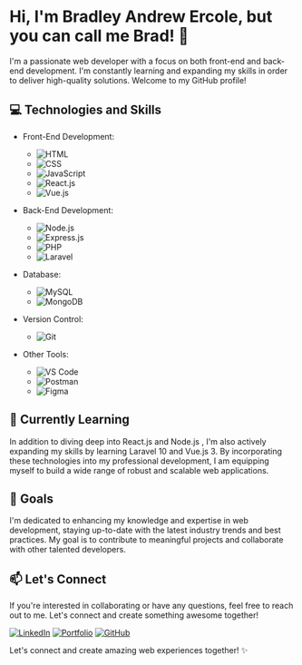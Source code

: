# Hi, I'm Bradley Andrew Ercole, but you can call me Brad! 👋

I'm a passionate web developer with a focus on both front-end and back-end development. I'm constantly learning and expanding my skills in order to deliver high-quality solutions. Welcome to my GitHub profile!

## 💻 Technologies and Skills

- Front-End Development:
  - ![HTML](https://img.shields.io/badge/HTML-E34F26?logo=html5&logoColor=white)
  - ![CSS](https://img.shields.io/badge/CSS-1572B6?logo=css3&logoColor=white)
  - ![JavaScript](https://img.shields.io/badge/JavaScript-F7DF1E?logo=javascript&logoColor=black)
  - ![React.js](https://img.shields.io/badge/React.js-61DAFB?logo=react&logoColor=black)
  - ![Vue.js](https://img.shields.io/badge/Vue.js-4FC08D?logo=vue.js&logoColor=white)

- Back-End Development:
  - ![Node.js](https://img.shields.io/badge/Node.js-339933?logo=node.js&logoColor=white)
  - ![Express.js](https://img.shields.io/badge/Express.js-000000?logo=express&logoColor=white)
  - ![PHP](https://img.shields.io/badge/PHP-777BB4?logo=php&logoColor=white)
  - ![Laravel](https://img.shields.io/badge/Laravel-FF2D20?logo=laravel&logoColor=white)

- Database:
  - ![MySQL](https://img.shields.io/badge/MySQL-4479A1?logo=mysql&logoColor=white)
  - ![MongoDB](https://img.shields.io/badge/MongoDB-47A248?logo=mongodb&logoColor=white)

- Version Control:
  - ![Git](https://img.shields.io/badge/Git-F05032?logo=git&logoColor=white)

- Other Tools:
  - ![VS Code](https://img.shields.io/badge/VS%20Code-007ACC?logo=visual%20studio%20code&logoColor=white)
  - ![Postman](https://img.shields.io/badge/Postman-FF6C37?logo=postman&logoColor=white)
  - ![Figma](https://img.shields.io/badge/Figma-F24E1E?logo=figma&logoColor=white)

## 🌱 Currently Learning

In addition to diving deep into React.js and Node.js , I'm also actively expanding my skills by learning Laravel 10 and Vue.js 3. By incorporating these technologies into my professional development, I am equipping myself to build a wide range of robust and scalable web applications.

## 🚀 Goals

I'm dedicated to enhancing my knowledge and expertise in web development, staying up-to-date with the latest industry trends and best practices. My goal is to contribute to meaningful projects and collaborate with other talented developers.

## 📫 Let's Connect

If you're interested in collaborating or have any questions, feel free to reach out to me. Let's connect and create something awesome together!

[![LinkedIn](https://img.shields.io/badge/LinkedIn-Bradley%20Andrew%20Ercole-blue?style=flat-square&logo=linkedin)](https://www.linkedin.com/in/bradley-andrew-ercole-14908a1a7/)
[![Portfolio](https://img.shields.io/badge/Portfolio-bradleyganap.com-orange?style=flat-square)](https://www.bradleyganap.com)
[![GitHub](https://img.shields.io/badge/GitHub-BradErcole-black?style=flat-square&logo=github)](https://github.com/BradErcole)

Let's connect and create amazing web experiences together! ✨


<!---
Ercole28/Ercole28 is a ✨ special ✨ repository because its `README.md` (this file) appears on your GitHub profile.
You can click the Preview link to take a look at your changes.
--->
